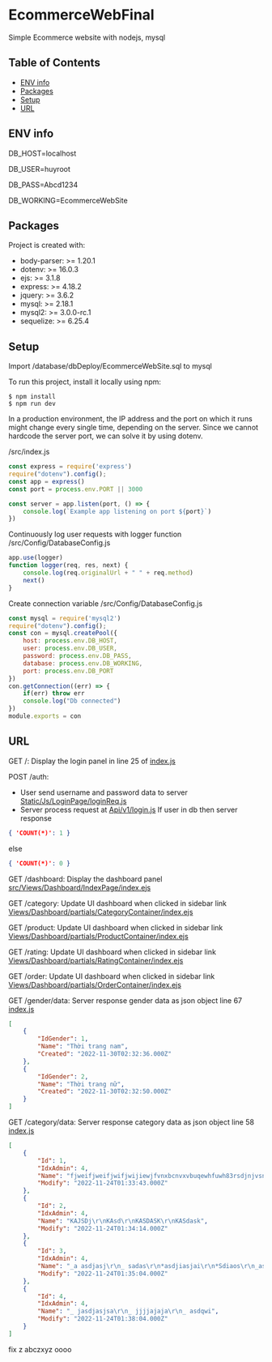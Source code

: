# EcommerceWebFinal
Simple Ecommerce website with nodejs, mysql

## Table of Contents
* [ENV info](#env-info)
* [Packages](#packages)
* [Setup](#setup)
* [URL](#url)
## ENV info
DB_HOST=localhost

DB_USER=huyroot

DB_PASS=Abcd1234

DB_WORKING=EcommerceWebSite

## Packages
Project is created with:
* body-parser: >= 1.20.1
* dotenv: >= 16.0.3
* ejs: >= 3.1.8
* express: >= 4.18.2
* jquery: >= 3.6.2
* mysql: >= 2.18.1
* mysql2: >= 3.0.0-rc.1
* sequelize: >= 6.25.4

## Setup
Import /database/dbDeploy/EcommerceWebSite.sql to mysql

To run this project, install it locally using npm:
```
$ npm install
$ npm run dev
```

In a production environment, the IP address and the port on which it runs might change every single time, depending on the server. Since we cannot hardcode the server port, we can solve it by using dotenv.

/src/index.js
```javascript
const express = require('express')
require("dotenv").config();
const app = express()
const port = process.env.PORT || 3000

const server = app.listen(port, () => {
    console.log(`Example app listening on port ${port}`)
})
```

Continuously log user requests with logger function
/src/Config/DatabaseConfig.js
```javascript
app.use(logger)
function logger(req, res, next) {
    console.log(req.originalUrl + " " + req.method)
    next()
}
```

Create connection variable
/src/Config/DatabaseConfig.js
```javascript
const mysql = require('mysql2')
require("dotenv").config();
const con = mysql.createPool({
    host: process.env.DB_HOST,
    user: process.env.DB_USER,
    password: process.env.DB_PASS,
    database: process.env.DB_WORKING,
    port: process.env.DB_PORT
})
con.getConnection((err) => {
    if(err) throw err
    console.log("Db connected")
})
module.exports = con
```

## URL 
GET /: Display the login panel in line 25 of [index.js](/src/index.js)

POST /auth: 
* User send username and password data to server [Static/Js/LoginPage/loginReq.js](/src/Static/Js/LoginPage/loginReq.js)
* Server process request at [Api/v1/login.js](/src/Api/vi/login.js)
If user in db then server response
```json
{ 'COUNT(*)': 1 }
```
else
```json
{ 'COUNT(*)': 0 }
``` 

GET /dashboard: Display the dashboard panel [src/Views/Dashboard/IndexPage/index.ejs](/src/Views/Dashboard/IndexPage/index.ejs)

GET /category: Update UI dashboard when clicked in sidebar link [Views/Dashboard/partials/CategoryContainer/index.ejs](/src/Views/Dashboard/partials/CategoryContainer/index.ejs)

GET /product: Update UI dashboard when clicked in sidebar link [Views/Dashboard/partials/ProductContainer/index.ejs](/src/Views/Dashboard/partials/ProductContainer/index.ejs)

GET /rating: Update UI dashboard when clicked in sidebar link [Views/Dashboard/partials/RatingContainer/index.ejs](/src/Views/Dashboard/partials/RatingContainer/index.ejs)

GET /order: Update UI dashboard when clicked in sidebar link [Views/Dashboard/partials/OrderContainer/index.ejs](/src/Views/Dashboard/partials/OrderContainer/index.ejs)

GET /gender/data: Server response gender data as json object line 67 [index.js](src/index.js)
```json
[
    {
        "IdGender": 1,
        "Name": "Thời trang nam",
        "Created": "2022-11-30T02:32:36.000Z"
    },
    {
        "IdGender": 2,
        "Name": "Thời trang nữ",
        "Created": "2022-11-30T02:32:50.000Z"
    }
]
```
GET /category/data: Server response category data as json object line 58 [index.js](/src/index.js)
```json
[
    {
        "Id": 1,
        "IdxAdmin": 4,
        "Name": "fjweifjweifjwifjwijiewjfvnxbcnvxvbuqewhfuwh83rsdjnjvsn",
        "Modify": "2022-11-24T01:33:43.000Z"
    },
    {
        "Id": 2,
        "IdxAdmin": 4,
        "Name": "KAJSDj\r\nKAsd\r\nKASDASK\r\nKASdask",
        "Modify": "2022-11-24T01:34:14.000Z"
    },
    {
        "Id": 3,
        "IdxAdmin": 4,
        "Name": "_a asdjasj\r\n_ sadas\r\n*asdjiasjai\r\n*Sdiaos\r\n_asdasd",
        "Modify": "2022-11-24T01:35:04.000Z"
    },
    {
        "Id": 4,
        "IdxAdmin": 4,
        "Name": "_ jasdjasjsa\r\n_ jjjjajaja\r\n_ asdqwi",
        "Modify": "2022-11-24T01:38:04.000Z"
    }
]
```
fix
z
abczxyz
oooo

